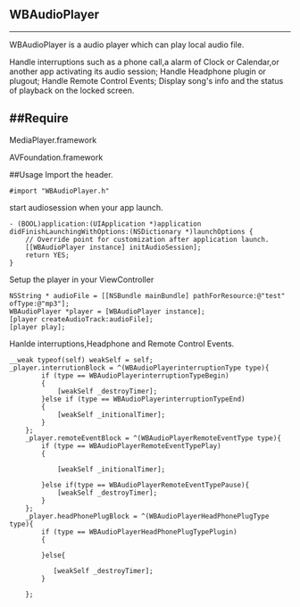 ## WBAudioPlayer
---
WBAudioPlayer is a audio player which can play local audio file.

Handle interruptions such as a phone call,a alarm of Clock or Calendar,or another app activating its audio session;
Handle Headphone plugin or plugout;
Handle Remote Control Events;
Display song's info and the status of playback on the locked screen.

##Require
---
MediaPlayer.framework

AVFoundation.framework

##Usage
Import the header.

```
#import "WBAudioPlayer.h"
```

start audiosession when your app launch.

```
- (BOOL)application:(UIApplication *)application didFinishLaunchingWithOptions:(NSDictionary *)launchOptions {
    // Override point for customization after application launch.
    [[WBAudioPlayer instance] initAudioSession];
    return YES;
}

```

Setup the player in your ViewController

```    
NSString * audioFile = [[NSBundle mainBundle] pathForResource:@"test"   ofType:@"mp3"];
WBAudioPlayer *player = [WBAudioPlayer instance];
[player createAudioTrack:audioFile];
[player play];
```

Hanlde interruptions,Headphone and Remote Control Events.

```
__weak typeof(self) weakSelf = self;
_player.interrutionBlock = ^(WBAudioPlayerinterruptionType type){
        if (type == WBAudioPlayerinterruptionTypeBegin)
        {
            [weakSelf _destroyTimer];
        }else if (type == WBAudioPlayerinterruptionTypeEnd)
        {
            [weakSelf _initionalTimer];
        }
    };
    _player.remoteEventBlock = ^(WBAudioPlayerRemoteEventType type){
        if (type == WBAudioPlayerRemoteEventTypePlay)
        {
            
            [weakSelf _initionalTimer];
            
        }else if(type == WBAudioPlayerRemoteEventTypePause){
            [weakSelf _destroyTimer];
        }
    };
    _player.headPhonePlugBlock = ^(WBAudioPlayerHeadPhonePlugType type){
        if (type == WBAudioPlayerHeadPhonePlugTypePlugin)
        {
            
        }else{
            
           [weakSelf _destroyTimer];
        }

    };
```
